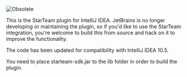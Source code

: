 ![Obsolete](https://jb.gg/badges/obsolete-plastic.svg)

This is the StarTeam plugin for IntelliJ IDEA. JetBrains is no longer 
developing or maintaining the plugin, so if you'd like to use the
StarTeam integration, you're welcome to build this from source and
hack on it to improve the functionality.

The code has been updated for compatibility with IntelliJ IDEA 10.5.

You need to place starteam-sdk.jar to the lib folder in order to build 
the plugin.
